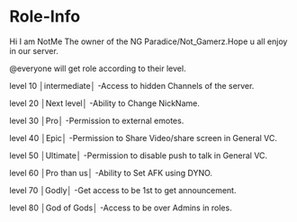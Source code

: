 # Role-Info
Hi I am NotMe The owner of the NG Paradice/Not_Gamerz.Hope u all enjoy in our server.

@everyone will get role according to their level.

level 10 │intermediate│ -Access to hidden Channels of the server.
         
level 20 │Next level│   -Ability to Change NickName.
				 
level 30 │Pro│          -Permission to external emotes.
				 
level 40 │Epic│         -Permission to Share Video/share screen in General VC.
				 
level 50 │Ultimate│     -Permission to disable push to talk in General VC.
				 
level 60 │Pro than us│  -Ability to Set AFK using DYNO.
				 
level 70 │Godly│        -Get access to be 1st to get announcement. 
				 
level 80 │God of Gods│  -Access to be over Admins in roles.
				
